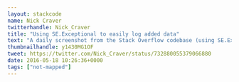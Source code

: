 ```yaml
---
layout: stackcode
name: Nick Craver
twitterhandle: Nick_Craver
title: "Using SE.Exceptional to easily log added data"
text: "A daily screenshot from the Stack Overflow codebase (using SE.Exceptional to easily log added data). "
thumbnailhandle: y1430MG1OF
tweet: https://twitter.com/Nick_Craver/status/732880055379066880
date: 2016-05-18 10:26:36+0000
tags: ["not-mapped"]
---
```

